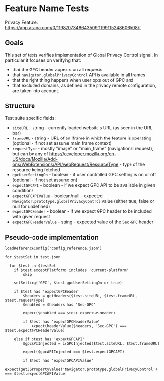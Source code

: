 # Feature Name Tests

Privacy Feature: https://app.asana.com/0/1198207348643509/1199115248606508/f

## Goals

This set of tests verifies implementation of Global Privacy Control signal. In particular it focuses on verifying that:

- that the GPC header appears on all requests
- that `navigator.globalPrivacyControl` API is available in all frames
- that the right thing happens when user opts out of GPC and
- that excluded domains, as defined in the privacy remote configuration, are taken into account.

## Structure

Test suite specific fields:

- `siteURL` - string - currently loaded website's URL (as seen in the URL bar)
- `frameURL` - string - URL of an iframe in which the feature is operating (optional - if not set assume main frame context)
- `requestType` - mostly "image" or "main_frame" (navigational request), but can be any of https://developer.mozilla.org/en-US/docs/Mozilla/Add-ons/WebExtensions/API/webRequest/ResourceType - type of the resource being fetched
- `gpcUserSettingOn` - boolean - if user controlled GPC setting is on or off (optional - if not set assume on)
- `expectGPCAPI` - boolean - if we expect GPC API to be available in given conditions
- `expectGPCAPIValue` - boolean/null - expected `Navigator.prototype.globalPrivacyControl` value (either true, false or null for undefined)
- `expectGPCHeader` - boolean - if we expect GPC header to be included with given request
- `expectGPCHeaderValue` - string - expected value of the `Sec-GPC` header

## Pseudo-code implementation

```
loadReferenceConfig('config_reference.json')

for $testSet in test.json

  for $test in $testSet
    if $test.exceptPlatforms includes 'current-platform'
        skip

    setSetting('GPC', $test.gpcUserSettingOn or true)

    if $test has 'expectGPCHeader'
        $headers = getHeaders($test.siteURL, $test.frameURL, $test.requestType)
        $enabled = $headers has 'Sec-GPC'

        expect($enabled === $test.expectGPCHeader)

        if $test has 'expectGPCHeaderValue'
            expect(headerValue($headers, 'Sec-GPC') === $test.expectGPCHeaderValue)

    else if $test has 'expectGPCAPI'
        $gpcAPIInjected = isGPCInjected($test.siteURL, $test.frameURL)

        expect($gpcAPIInjected === $test.expectGPCAPI)

        if $test has 'expectGPCAPIValue'
            expect(getJSPropertyValue('Navigator.prototype.globalPrivacyControl') === $test.expectGPCAPIValue)

```